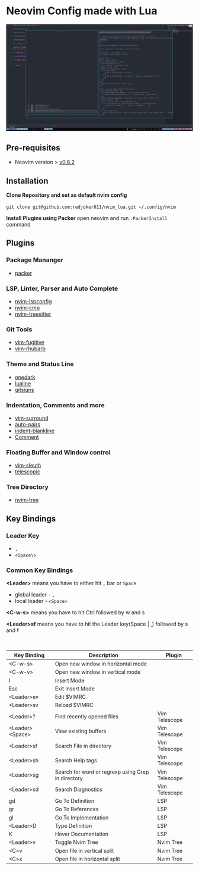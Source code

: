 # Neovim Config made with Lua

![Preview](./doc_images/preview.png)

## Pre-requisites

- Neovim version > [v0.8.2](https://github.com/neovim/neovim/wiki/Installing-Neovim)

## Installation

**Clone Repository and set as default nvim config**

`git clone git@github.com:redjoker011/nvim_lua.git ~/.config/nvim`

**Install Plugins using Packer**
open neovim and run `:PackerInstall` command

## Plugins

### Package Mananger
- [packer](https://github.com/wbthomason/packer.nvim)

### LSP, Linter, Parser and Auto Complete
- [nvim-lspconfig](https://github.com/neovim/nvim-lspconfig)
- [nvim-cmp](https://github.com/hrsh7th/nvim-cmp)
- [nvim-treesitter](https://github.com/nvim-treesitter/nvim-treesitter)

### Git Tools
- [vim-fugitive](https://github.com/tpope/vim-fugitive)
- [vim-rhubarb](https://github.com/tpope/vim-rhubarb)

### Theme and Status Line
- [onedark](https://github.com/joshdick/onedark.vim)
- [lualine](https://github.com/nvim-lualine/lualine.nvim)
- [gitsigns](https://github.com/lewis6991/gitsigns.nvim)

### Indentation, Comments and more
- [vim-surround](https://github.com/tpope/vim-surround)
- [auto-pairs](https://github.com/jiangmiao/auto-pairs)
- [indent-blankline](https://github.com/lukas-reineke/indent-blankline.nvim)
- [Comment](https://github.com/numToStr/Comment.nvim)

### Floating Buffer and Window control
- [vim-sleuth](https://github.com/tpope/vim-sleuth)
- [telescopic](https://github.com/nvim-telescope/telescope.nvim)

### Tree Directory
- [nvim-tree](https://github.com/nvim-tree/nvim-tree.lua)

## Key Bindings

### Leader Key 

- `,`
- `<Space\>`

### Common Key Bindings


**<Leader\>** means you have to either hit `,` bar or `Space`
 - global leader - `,`
 - local leader - `<Space>`

**<C-w-s\>** means you have to hit Ctrl followed by w and s

**<Leader\>sf**  means you have to hit the Leader key(Space | ,) followed by s and f

<br>


| Key Binding | Description 		   				|  Plugin 		       |
| ----------------- | ------------------------------------------------------- | ------------------------------ |
| <C-w-s\>          | Open new window in horizontal mode      		      |   		               |
| <C-w-v\>          | Open new window in vertical mode        		      |              		       |
| I                 | Insert Mode        				      |              		       |
| Esc	            | Exit Insert Mode        				      |                                |
| <Leader\>ev	    | Edit $VIMRC        				      |                                 |
| <Leader\>sv	    | Reload $VIMRC        				      |                                 |
| <Leader\>?        | Find recently opened files         		      |     Vim Telescope              |
| <Leader\><Space\> | View existing buffers              		      |     Vim Telescope              |
| <Leader\>sf       | Search File in directory           		      |     Vim Telescope              |
| <Leader\>sh       | Search Help tags                   		      |     Vim Telescope              |
| <Leader\>sg       | Search for word or regrexp using Grep in directory      |     Vim Telescope              |
| <Leader\>sd       | Search Diagnostics				      |     Vim Telescope              |
| gd                | Go To Definition		      	          |     LSP	                        |
| gr                | Go To References		      	          |     LSP	                        |
| gI                | Go To Implementation		      	      |     LSP	                        |
| <Leader\>D        | Type Definition		      	          |     LSP	                        |
| K                 | Hover Documentation		      	      |     LSP	                        |
| <Leader\>v        | Toggle Nvim Tree			      	              |     Nvim Tree	               |
| <C\>v             | Open file in vertical split		      	      |     Nvim Tree	               |
| <C\>x             | Open file in horizontal split		      	      |     Nvim Tree	    |

